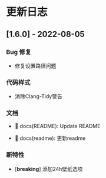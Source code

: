 # 更新日志

## [1.6.0] - 2022-08-05

### Bug 修复

- 修复设置路径问题

### 代码样式

- 消除Clang-Tidy警告

### 文档

- 📃 docs(README): Update README

- 📃 docs(readme): 更新readme


### 新特性

- [**breaking**] 添加24h壁纸选项

<!-- generated by git-cliff -->
